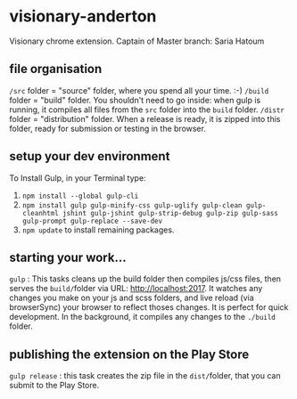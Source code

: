 # visionary-anderton

Visionary chrome extension.
Captain of Master branch: Saria Hatoum

## file organisation

`/src` folder = "source" folder, where you spend all your time. :-)
`/build` folder = "build" folder. You shouldn't need to go inside: when gulp is running, it compiles all files from the `src` folder into the `build` folder.
`/distr` folder = "distribution" folder. When a release is ready, it is zipped into this folder, ready for submission or testing in the browser.

## setup your dev environment

To Install Gulp, in your Terminal type:

1. `npm install --global gulp-cli`
2. `npm install gulp gulp-minify-css gulp-uglify gulp-clean gulp-cleanhtml jshint gulp-jshint gulp-strip-debug gulp-zip gulp-sass gulp-prompt gulp-replace --save-dev`
3. `npm update` to install remaining packages.

## starting your work...

`gulp` : This tasks cleans up the build folder then compiles js/css files, then serves the `build/`folder via URL: [http://localhost:2017](http://localhost:2017). It watches any changes you make on your js and scss folders, and live reload (via browserSync) your browser to reflect thoses changes. It is perfect for quick development.  In the background, it compiles any changes to the `./build` folder.

## publishing the extension on the Play Store

`gulp release` : this task creates the zip file in the `dist/`folder, that you can submit to the Play Store.


